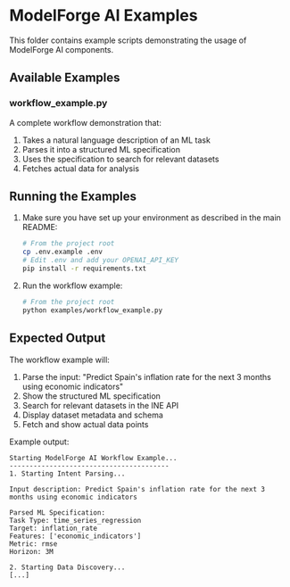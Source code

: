 # ModelForge AI Examples

This folder contains example scripts demonstrating the usage of ModelForge AI components.

## Available Examples

### workflow_example.py
A complete workflow demonstration that:
1. Takes a natural language description of an ML task
2. Parses it into a structured ML specification
3. Uses the specification to search for relevant datasets
4. Fetches actual data for analysis

## Running the Examples

1. Make sure you have set up your environment as described in the main README:
   ```bash
   # From the project root
   cp .env.example .env
   # Edit .env and add your OPENAI_API_KEY
   pip install -r requirements.txt
   ```

2. Run the workflow example:
   ```bash
   # From the project root
   python examples/workflow_example.py
   ```

## Expected Output

The workflow example will:
1. Parse the input: "Predict Spain's inflation rate for the next 3 months using economic indicators"
2. Show the structured ML specification
3. Search for relevant datasets in the INE API
4. Display dataset metadata and schema
5. Fetch and show actual data points

Example output:
```
Starting ModelForge AI Workflow Example...
----------------------------------------
1. Starting Intent Parsing...

Input description: Predict Spain's inflation rate for the next 3 months using economic indicators

Parsed ML Specification:
Task Type: time_series_regression
Target: inflation_rate
Features: ['economic_indicators']
Metric: rmse
Horizon: 3M

2. Starting Data Discovery...
[...] 